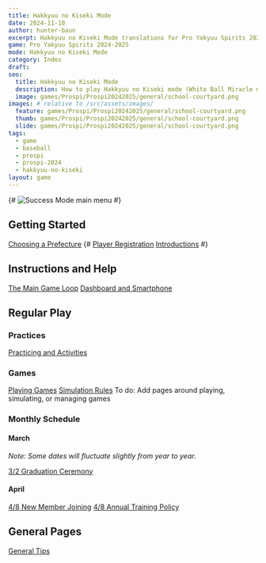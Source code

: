 ```yaml
---
title: Hakkyuu no Kiseki Mode
date: 2024-11-10
author: hunter-baun
excerpt: Hakkyuu no Kiseki Mode translations for Pro Yakyuu Spirits 2024-2025
game: Pro Yakyuu Spirits 2024-2025
mode: Hakkyuu no Kiseki Mode
category: Index
draft: 
seo:
  title: Hakkyuu no Kiseki Mode
  description: How to play Hakkyuu no Kiseki mode (White Ball Miracle mode) in Prospi 2024-2025
  image: games/Prospi/Prospi20242025/general/school-courtyard.png
images: # relative to /src/assets/images/
  feature: games/Prospi/Prospi20242025/general/school-courtyard.png
  thumb: games/Prospi/Prospi20242025/general/school-courtyard.png
  slide: games/Prospi/Prospi20242025/general/school-courtyard.png
tags:
  - game
  - baseball
  - prospi
  - prospi-2024
  - hakkyuu-no-kiseki
layout: game
---
```


{# ![Success Mode main menu](/assets/images/games/PowerfulPros/2024/SuccessMode/Play/Start/PlayerRegistration/2.png) #}

## Getting Started
[Choosing a Prefecture](<./Start/Choosing-a-Prefecture>)
{# [Player Registration](./Play/Start/PlayerRegistration/)
[Introductions](<./Play/Start/Introduction>) #}

## Instructions and Help
[The Main Game Loop](./General/Main-Game-Loop)
[Dashboard and Smartphone](./General/Dashboard-Smartphone)
<!-- [Instructions](Instructions) -->

## Regular Play

### Practices
[Practicing and Activities](./General/Practicing.md)

### Games
[Playing Games](Gameplay/Playing-Games)
[Simulation Rules](Gameplay/Sim-Rules)
To do: Add pages around playing, simulating, or managing games

### Monthly Schedule

#### March
*Note: Some dates will fluctuate slightly from year to year.*

[3/2 Graduation Ceremony](./Monthly/March/Graduation-Ceremony/)

#### April
[4/8 New Member Joining](./Monthly/April/New-Member-Joining)
[4/8 Annual Training Policy](./Monthly/April/Annual-Training-Policy)

## General Pages
[General Tips](<./General>)


